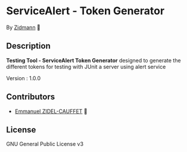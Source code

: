 # ServiceAlert - Token Generator

By [Zidmann](mailto:emmanuel.zidel@gmail.com) :bow: 

## Description

**Testing Tool - ServiceAlert Token Generator** designed to generate the different tokens for testing with JUnit a server using alert service

Version : 1.0.0

## Contributors

* [Emmanuel ZIDEL-CAUFFET](mailto:emmanuel.zidel@gmail.com) :bow: 

## License

GNU General Public License v3
